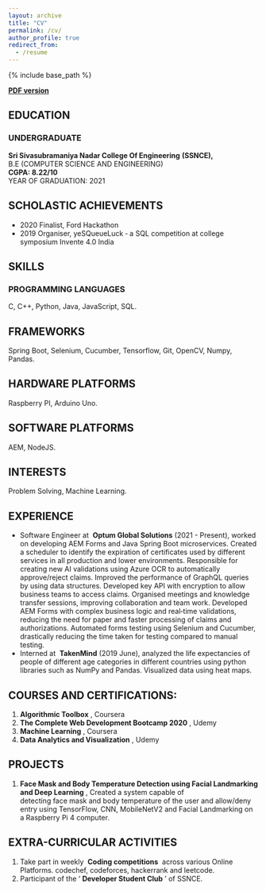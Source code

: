 ```yaml
---
layout: archive
title: "CV"
permalink: /cv/
author_profile: true
redirect_from:
  - /resume
---
```


{% include base_path %}

[**PDF version**](https://g3r4rdr4r3g.github.io/files/resume.pdf)

## EDUCATION

### UNDERGRADUATE

**Sri Sivasubramaniya Nadar College Of Engineering** ​ **(SSNCE),**  
B.E (COMPUTER SCIENCE AND ENGINEERING)  
**CGPA: 8.22/10**  
YEAR OF GRADUATION: 2021  

## SCHOLASTIC ACHIEVEMENTS

- 2020 Finalist, Ford Hackathon
- 2019 Organiser, yeSQueueLuck ‑ a SQL competition at college symposium Invente 4.0 India


## SKILLS

### PROGRAMMING LANGUAGES

C, C++, Python, Java, JavaScript, SQL.
## FRAMEWORKS
Spring Boot, Selenium, Cucumber, Tensorflow, Git, OpenCV, Numpy, Pandas.
## HARDWARE PLATFORMS
Raspberry PI, Arduino Uno.
## SOFTWARE PLATFORMS
AEM, NodeJS.
## INTERESTS
Problem Solving, Machine Learning.


## EXPERIENCE


- Software Engineer at ​ **Optum Global Solutions** (2021 - Present), ​worked on developing AEM Forms and Java Spring Boot microservices.
                       Created a scheduler to identify the expiration of certificates used by different services in all
production and lower environments.
                      Responsible for creating new AI validations using Azure OCR to automatically approve/reject claims.
                      Improved the performance of GraphQL queries by using data structures.
                      Developed key API with encryption to allow business teams to access claims.
                      Organised meetings and knowledge transfer sessions, improving collaboration and team work.
                      Developed AEM Forms with complex business logic and real‑time validations, reducing the need for paper and
faster processing of claims and authorizations.
                      Automated forms testing using Selenium and Cucumber, drastically reducing the time taken for testing
compared to manual testing.
- Interned at ​ **TakenMind** (2019 June), analyzed the life expectancies of people of different age categories in different countries using python libraries such as NumPy and Pandas.
                        Visualized data using heat maps.

## COURSES AND CERTIFICATIONS:

1. **Algorithmic Toolbox** ​, Coursera
2. **The Complete Web Development Bootcamp 2020** , Udemy
3. **Machine Learning** , Coursera
4. **Data Analytics and Visualization** , Udemy

## PROJECTS

1. **Face Mask and Body Temperature Detection using Facial Landmarking and Deep Learning** ​, Created a system capable of         
    detecting face mask and body temperature of the user and allow/deny entry using TensorFlow, CNN, MobileNetV2
    and Facial Landmarking on a Raspberry Pi 4 computer.

## EXTRA-CURRICULAR ACTIVITIES

1. Take part in weekly ​ **Coding competitions** ​ across various Online
    Platforms. codechef, codeforces, hackerrank and leetcode.
2. Participant of the ‘​ **Developer Student Club** ​’ of SSNCE.